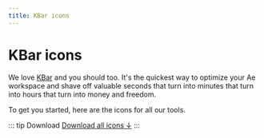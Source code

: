 ```yaml
---
title: KBar icons
---
```


# KBar icons

We love [KBar](https://aescripts.com/kbar/) and you should too. It's the quickest way to optimize your Ae workspace and shave off valuable seconds that turn into minutes that turn into hours that turn into money and freedom. 

To get you started, here are the icons for all our tools.

::: tip Download
[Download all icons ↓](/kbar/Battle_Axe-KBar_icons.zip)
:::

<AssetGrid :assets="[
    'AEUX', 
    'Anubis', 
    'Beatgrid', 
    'Buttcapper-butt', 
    'Buttcapper-round', 
    'Buttcapper-project', 
    'Buttcapper-stroke-width', 
    'Hylian', 
    'Inspector Spacetime', 
    'Overlord', 
    'RubberHose',
    'Sammich',
    'Schmeeer',
    'Soupcan',
    'Timelord',
]" />